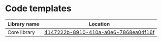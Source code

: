 # Code templates

| Library name | Location |
|---|---|
|Core library|[4147222b-8910-410a-a0e6-7868ea04f16f](./4147222b-8910-410a-a0e6-7868ea04f16f)